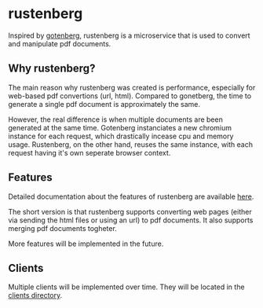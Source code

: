 # rustenberg

Inspired by [gotenberg](https://github.com/gotenberg/gotenberg), rustenberg is a microservice that is used to convert
and manipulate pdf documents.

## Why rustenberg?

The main reason why rustenberg was created is performance, especially for web-based pdf convertions (url, html).
Compared to gonetberg, the time to generate a single pdf document is approximately the same.

However, the real difference is when multiple documents are been generated at the same time.
Gotenberg instanciates a new chromium instance for each request, which drastically incease cpu and memory usage.
Rustenberg, on the other hand, reuses the same instance, with each request having it's own seperate browser context.

## Features

Detailed documentation about the features of rustenberg are available [here](./server/docs/README.md).

The short version is that rustenberg supports converting web pages (either via sending the html files or using an url)
to pdf documents. It also supports merging pdf documents togheter.

More features will be implemented in the future.

## Clients

Multiple clients will be implemented over time. They will be located in the [clients directory](./clients).
